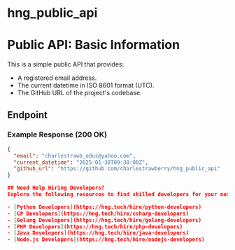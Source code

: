 # hng_public_api
# Public API: Basic Information

This is a simple public API that provides:
- A registered email address.
- The current datetime in ISO 8601 format (UTC).
- The GitHub URL of the project's codebase.

## Endpoint


### Example Response (200 OK)
```json
{
  "email": "charlestrawb_odus@yahoo.com",
  "current_datetime": "2025-01-30T09:30:00Z",
  "github_url": "https://github.com/charlestrawberry/hng_public_api"
}

## Need Help Hiring Developers?
Explore the following resources to find skilled developers for your next project:

- [Python Developers](https://hng.tech/hire/python-developers)
- [C# Developers](https://hng.tech/hire/csharp-developers)
- [Golang Developers](https://hng.tech/hire/golang-developers)
- [PHP Developers](https://hng.tech/hire/php-developers)
- [Java Developers](https://hng.tech/hire/java-developers)
- [Node.js Developers](https://hng.tech/hire/nodejs-developers)